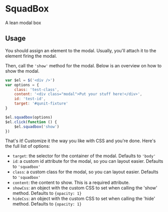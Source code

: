 SquadBox
========

A lean modal box

Usage
-----

You should assign an element to the modal. Usually, you'll attach it to the element firing the modal.

Then, call the ```'show'``` method for the modal. Below is an overview on how to show the modal.

```JavaScript
var $el = $('<div />')
var options = {
    class: 'test-class',
    content: '<div class="modal">Put your stuff here!</div>',
    id: 'test-id',
    target: '#qunit-fixture'
}

$el.squadbox(options)
$el.click(function () {
    $el.squadbox('show')
})
```

That's it! Customize it the way you like with CSS and you're done. Here's the full list of options:
- ```target```: the selector for the container of the modal. Defaults to ```'body'```
- ```id```: a custom id attribute for the modal, so you can layout easier. Defaults to ```'squadbox'```
- ```class```: a custom class for the modal, so you can layout easier. Defaults to ```'squadbox'```
- ```content```: the content to show. This is a required attribute.
- ```showCss```: an object with the custom CSS to set when calling the 'show' method. Defaults to ```{opacity: 1}```
- ```hideCss```: an object with the custom CSS to set when calling the 'hide' method. Defaults to ```{opacity: 1}```
